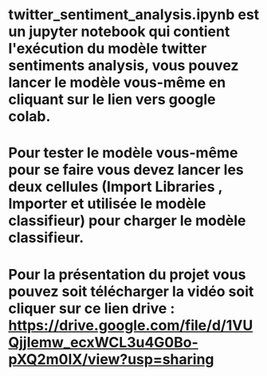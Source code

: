 # twitter_sentiment_analysis.ipynb est un jupyter notebook qui contient l'exécution du modèle twitter sentiments analysis, vous pouvez lancer le modèle vous-même en cliquant sur le lien vers google colab.
# Pour tester le modèle vous-même pour se faire vous devez lancer les deux cellules (Import Libraries , Importer et utilisée le modèle classifieur) pour charger le modèle classifieur.
# Pour la présentation du projet vous pouvez soit télécharger la vidéo soit cliquer sur ce lien drive : https://drive.google.com/file/d/1VUQjjIemw_ecxWCL3u4G0Bo-pXQ2m0IX/view?usp=sharing
